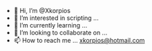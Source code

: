 - 👋 Hi, I’m @Xkorpios
- 👀 I’m interested in scripting ...
- 🌱 I’m currently learning ...
- 💞️ I’m looking to collaborate on ...
- 📫 How to reach me ... xkorpios@hotmail.com

<!---
Xkorpios/Xkorpios is a ✨ special ✨ repository because its `README.md` (this file) appears on your GitHub profile.
You can click the Preview link to take a look at your changes.
--->
